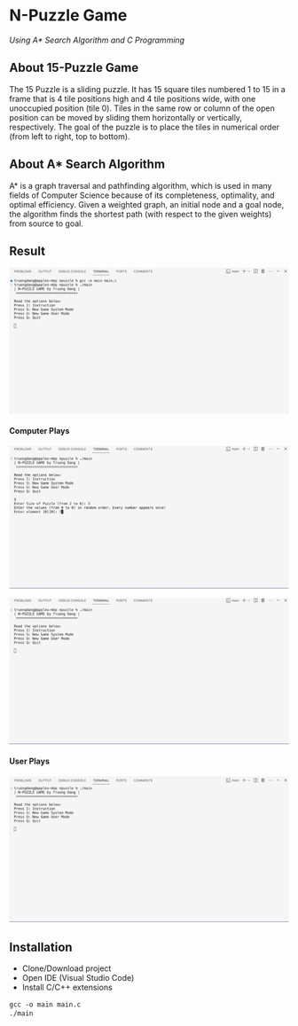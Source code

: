 # N-Puzzle Game 
*Using A\* Search Algorithm and C Programming*

## About 15-Puzzle Game

The 15 Puzzle is a sliding puzzle. It has 15 square tiles numbered 1 to 15 in a frame that is 4 tile positions high and 4 tile positions wide, with one unoccupied position (tile 0). Tiles in the same row or column of the open position can be moved by sliding them horizontally or vertically, respectively. The goal of the puzzle is to place the tiles in numerical order (from left to right, top to bottom).

## About A* Search Algorithm

A* is a graph traversal and pathfinding algorithm, which is used in many fields of Computer Science because of its completeness, optimality, and optimal efficiency. Given a weighted graph, an initial node and a goal node, the algorithm finds the shortest path (with respect to the given weights) from source to goal.

## Result

![gif1](assets/gif1.gif)

#### Computer Plays

![gif2](assets/gif2.gif)

![gif3](assets/gif3.gif)

#### User Plays

![gif4](assets/gif4.gif)

## Installation

- Clone/Download project
- Open IDE (Visual Studio Code)
- Install C/C++ extensions

```
gcc -o main main.c
./main
```
